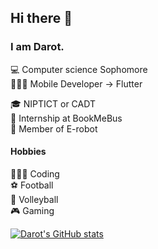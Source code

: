 ## Hi there 👋

### I am Darot.

💻 Computer science Sophomore<br>
🧑🏻‍💻 Mobile Developer -> Flutter<br>

🎓 NIPTICT or CADT<br>
🚌 Internship at BookMeBus<br>
🤖 Member of E-robot<br>

#### Hobbies 
🧑🏻‍💻 Coding<br>
⚽️ Football <br>
🏐 Volleyball <br>
🎮 Gaming<br>

[![Darot's GitHub stats](https://github-readme-stats.vercel.app/api?username=darot-chen)](https://github.com/darot-chen/github-readme-stats)
<!--
**darot-chen/darot-chen** is a ✨ _special_ ✨ repository because its `README.md` (this file) appears on your GitHub profile.

Here are some ideas to get you started:

- 🔭 I’m currently working on ...
- 🌱 I’m currently learning ...
- 👯 I’m looking to collaborate on ...
- 🤔 I’m looking for help with ...
- 💬 Ask me about ...
- 📫 How to reach me: ...
- 😄 Pronouns: ...
- ⚡ Fun fact: ...
-->
